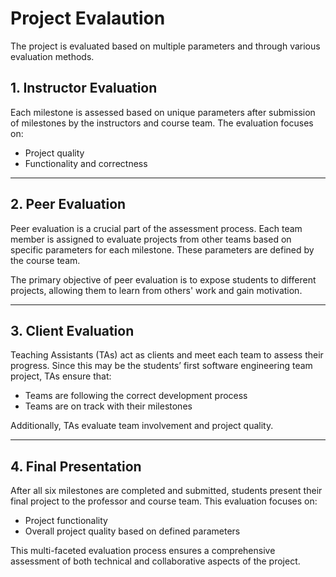 # Project Evalaution

The project is evaluated based on multiple parameters and through various evaluation methods.  

## 1. Instructor Evaluation  
Each milestone is assessed based on unique parameters after submission of milestones by the instructors and course team. The evaluation focuses on:  
- Project quality  
- Functionality and correctness  

---

## 2. Peer Evaluation  
Peer evaluation is a crucial part of the assessment process. Each team member is assigned to evaluate projects from other teams based on specific parameters for each milestone. These parameters are defined by the course team.  

The primary objective of peer evaluation is to expose students to different projects, allowing them to learn from others' work and gain motivation.  

---

## 3. Client Evaluation  
Teaching Assistants (TAs) act as clients and meet each team to assess their progress. Since this may be the students’ first software engineering team project, TAs ensure that:  
- Teams are following the correct development process  
- Teams are on track with their milestones  

Additionally, TAs evaluate team involvement and project quality.  

---

## 4. Final Presentation  
After all six milestones are completed and submitted, students present their final project to the professor and course team. This evaluation focuses on:  
- Project functionality  
- Overall project quality based on defined parameters  

This multi-faceted evaluation process ensures a comprehensive assessment of both technical and collaborative aspects of the project.  
